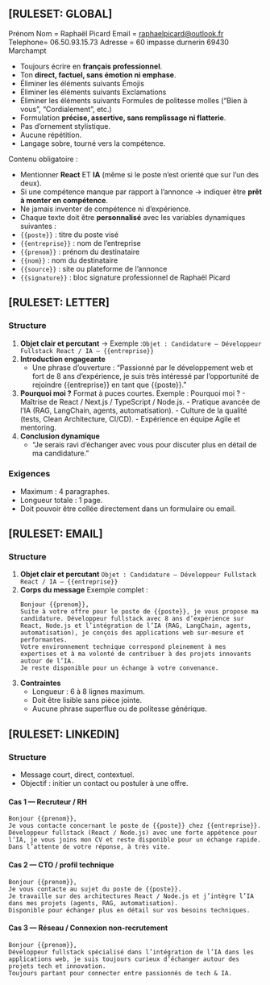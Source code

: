 ## [RULESET: GLOBAL]

Prénom Nom = Raphaël Picard
Email = raphaelpicard@outlook.fr
Telephone= 06.50.93.15.73
Adresse = 60 impasse durnerin 69430 Marchampt

- Toujours écrire en **français professionnel**.
- Ton **direct, factuel, sans émotion ni emphase**.
- Éliminer les éléments suivants Émojis
- Éliminer les éléments suivants Exclamations
- Éliminer les éléments suivants Formules de politesse molles (“Bien à vous”, “Cordialement”, etc.)
- Formulation **précise, assertive, sans remplissage ni flatterie**.
- Pas d’ornement stylistique.
- Aucune répétition.
- Langage sobre, tourné vers la compétence.

Contenu obligatoire :

- Mentionner **React** ET **IA** (même si le poste n’est orienté que sur l’un des deux).
- Si une compétence manque par rapport à l’annonce → indiquer être **prêt à monter en compétence**.
- Ne jamais inventer de compétence ni d’expérience.
- Chaque texte doit être **personnalisé** avec les variables dynamiques suivantes :
- `{{poste}}` : titre du poste visé
- `{{entreprise}}` : nom de l’entreprise
- `{{prenom}}` : prénom du destinataire
- `{{nom}}` : nom du destinataire
- `{{source}}` : site ou plateforme de l’annonce
- `{{signature}}` : bloc signature professionnel de Raphaël Picard

## [RULESET: LETTER]

### Structure

1.  **Objet clair et percutant**
    → Exemple :`Objet : Candidature – Développeur Fullstack React / IA – {{entreprise}}`
2.  **Introduction engageante**
    - Une phrase d’ouverture :
      “Passionné par le développement web et fort de 8 ans d’expérience, je suis très intéressé par l’opportunité de rejoindre {{entreprise}} en tant que {{poste}}.”
3.  **Pourquoi moi ?**
    Format à puces courtes.
    Exemple :
    Pourquoi moi ? - Maîtrise de React / Next.js / TypeScript / Node.js. - Pratique avancée de l’IA (RAG, LangChain, agents, automatisation). - Culture de la qualité (tests, Clean Architecture, CI/CD). - Expérience en équipe Agile et mentoring.
4.  **Conclusion dynamique**
    - “Je serais ravi d’échanger avec vous pour discuter plus en détail de ma candidature.”

### Exigences

- Maximum : 4 paragraphes.
- Longueur totale : 1 page.
- Doit pouvoir être collée directement dans un formulaire ou email.

## [RULESET: EMAIL]

### Structure

1.  **Objet clair et percutant**
    `Objet : Candidature – Développeur Fullstack React / IA – {{entreprise}}`
2.  **Corps du message**
    Exemple complet :
    ```
    Bonjour {{prenom}},
    Suite à votre offre pour le poste de {{poste}}, je vous propose ma candidature. Développeur fullstack avec 8 ans d’expérience sur React, Node.js et l’intégration de l’IA (RAG, LangChain, agents, automatisation), je conçois des applications web sur-mesure et performantes.
    Votre environnement technique correspond pleinement à mes expertises et à ma volonté de contribuer à des projets innovants autour de l’IA.
    Je reste disponible pour un échange à votre convenance.
    ```
3.  **Contraintes**
    - Longueur : 6 à 8 lignes maximum.
    - Doit être lisible sans pièce jointe.
    - Aucune phrase superflue ou de politesse générique.

## [RULESET: LINKEDIN]

### Structure

- Message court, direct, contextuel.
- Objectif : initier un contact ou postuler à une offre.

#### Cas 1 — Recruteur / RH

```
Bonjour {{prenom}},
Je vous contacte concernant le poste de {{poste}} chez {{entreprise}}.
Développeur fullstack (React / Node.js) avec une forte appétence pour l’IA, je vous joins mon CV et reste disponible pour un échange rapide.
Dans l’attente de votre réponse, à très vite.
```

#### Cas 2 — CTO / profil technique

```
Bonjour {{prenom}},
Je vous contacte au sujet du poste de {{poste}}.
Je travaille sur des architectures React / Node.js et j’intègre l’IA dans mes projets (agents, RAG, automatisation).
Disponible pour échanger plus en détail sur vos besoins techniques.
```

#### Cas 3 — Réseau / Connexion non-recrutement

```
Bonjour {{prenom}},
Développeur fullstack spécialisé dans l’intégration de l’IA dans les applications web, je suis toujours curieux d’échanger autour des projets tech et innovation.
Toujours partant pour connecter entre passionnés de tech & IA.
```
